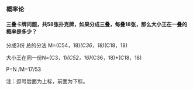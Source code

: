 ### 概率论

#### 三叠卡牌问题，共58张扑克牌，如果分成三叠，每叠18张，那么大小王在一叠的概率是多少？

分成3份 总的分法 M=(C54，18)*(C36，18)*(C18，18) 

大小王在同一份N=(C3，1)*(C52，16)*(C36，18)*(C18，18) 

P=N /M=17/53 

注：逗号后面为上标，前面为下标。